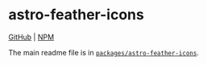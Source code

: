 # astro-feather-icons

[GitHub](https://github.com/edazpotato/astro-feather-icons) |
[NPM](https://npmjs.com/package/astro-feather-icons)

The main readme file is in [`packages/astro-feather-icons`](packages/astro-feather-icons).